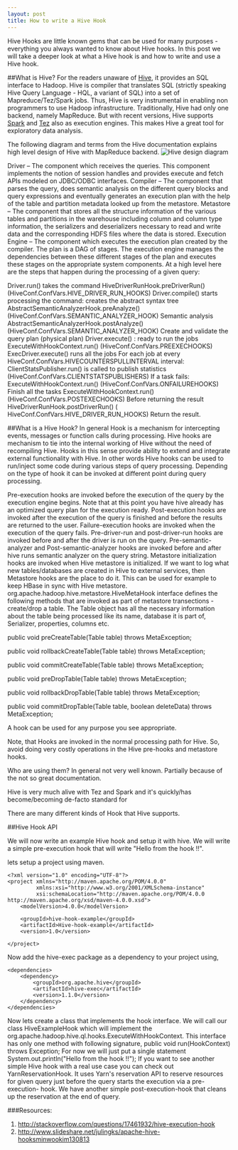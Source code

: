 ```yaml
---
layout: post
title: How to write a Hive Hook
---
```


Hive Hooks are little known gems that can be used for many purposes - everything you always wanted to know about Hive hooks. In this post we will take a deeper look at what a Hive hook is and how to write and use a Hive hook.

##What is Hive?
For the readers unaware of [Hive](https://hive.apache.org), it provides an SQL interface to Hadoop. Hive is compiler that translates SQL (strictly speaking Hive Query Language - HQL, a variant of SQL) into a set of Mapreduce/Tez/Spark jobs. Thus, Hive is very instrumental in enabling non programmers to use Hadoop infrastructure. Traditionally, Hive had only one backend, namely MapReduce. But with recent versions, Hive supports [Spark](http://spark.apache.org) and [Tez](http://tez.apache.org) also as execution engines. This makes Hive a great tool for exploratory data analysis.

The following diagram and terms from the Hive documentation explains high level design of Hive with MapReduce backend.
![Hive design diagram](https://cwiki.apache.org/confluence/download/attachments/27362072/system_architecture.png?version=1&modificationDate=1414560669000&api=v2)

Driver – The component which receives the queries. This component implements the notion of session handles and provides execute and fetch APIs modeled on JDBC/ODBC interfaces.
Compiler – The component that parses the query, does semantic analysis on the different query blocks and query expressions and eventually generates an execution plan with the help of the table and partition metadata looked up from the metastore.
Metastore – The component that stores all the structure information of the various tables and partitions in the warehouse including column and column type information, the serializers and deserializers necessary to read and write data and the corresponding HDFS files where the data is stored.
Execution Engine – The component which executes the execution plan created by the compiler. The plan is a DAG of stages. The execution engine manages the dependencies between these different stages of the plan and executes these stages on the appropriate system components.
At a high level here are the steps that happen during the processing of a given query:

Driver.run() takes the command
HiveDriverRunHook.preDriverRun()
(HiveConf.ConfVars.HIVE_DRIVER_RUN_HOOKS)
Driver.compile() starts processing the command: creates the abstract syntax tree
AbstractSemanticAnalyzerHook.preAnalyze()
(HiveConf.ConfVars.SEMANTIC_ANALYZER_HOOK)
Semantic analysis
AbstractSemanticAnalyzerHook.postAnalyze()
(HiveConf.ConfVars.SEMANTIC_ANALYZER_HOOK)
Create and validate the query plan (physical plan)
Driver.execute() : ready to run the jobs
ExecuteWithHookContext.run()
(HiveConf.ConfVars.PREEXECHOOKS)
ExecDriver.execute() runs all the jobs
For each job at every HiveConf.ConfVars.HIVECOUNTERSPULLINTERVAL interval:
ClientStatsPublisher.run() is called to publish statistics
(HiveConf.ConfVars.CLIENTSTATSPUBLISHERS)
If a task fails: ExecuteWithHookContext.run()
(HiveConf.ConfVars.ONFAILUREHOOKS)
Finish all the tasks
ExecuteWithHookContext.run()
(HiveConf.ConfVars.POSTEXECHOOKS)
Before returning the result HiveDriverRunHook.postDriverRun()
( HiveConf.ConfVars.HIVE_DRIVER_RUN_HOOKS)
Return the result.

##What is a Hive Hook?
In general Hook is a mechanism for intercepting events, messages or function calls during processing. Hive hooks are mechanism to tie into the internal working of Hive without the need of recompiling Hive. Hooks in this sense provide ability to extend and integrate external functionality with Hive. In other words Hive hooks can be used to run/inject some code during various steps of query processing. Depending on the type of hook it can be invoked at different point during query processing.


Pre-execution hooks are invoked before the execution of the query by the execution engine begins. Note that at this point you have hive already has an optimized query plan for the execution ready.
Post-execution hooks are invoked after the execution of the query is finished and before the results are returned to the user.
Failure-execution hooks are invoked when the execution of the query fails.
Pre-driver-run and post-driver-run hooks are invoked before and after the driver is run on the query.
Pre-semantic-analyzer and Post-semantic-analyzer hooks are invoked before and after hive runs semantic analyzer on the query string.
Metastore initialization hooks are invoked when Hive metastore is initialized. If we want to log what new tables/databases are created in Hive to external services, then Metastore hooks are the place to do it. This can be used for example to keep HBase in sync with Hive metastore.
org.apache.hadoop.hive.metastore.HiveMetaHook interface defines the following methods that are invoked as part of metastore transections - create/drop a table. The Table object has all the necessary information about the table being processed like its name, database it is part of, Serializer, properties, columns etc.

public void preCreateTable(Table table) throws MetaException;

public void rollbackCreateTable(Table table) throws MetaException;

public void commitCreateTable(Table table) throws MetaException;

public void preDropTable(Table table) throws MetaException;

public void rollbackDropTable(Table table) throws MetaException;

public void commitDropTable(Table table, boolean deleteData) throws MetaException;

A hook can be used for any purpose you see appropriate.

Note, that Hooks are invoked in the normal processing path for Hive. So, avoid doing very costly operations in the Hive pre-hooks and metastore hooks.

Who are using them? In general not very well known. Partially because of the not so great documentation.

Hive is very much alive with Tez and Spark and it's quickly/has become/becoming de-facto standard for

There are many different kinds of Hook that Hive supports.

##Hive Hook API

We will now write an example Hive hook and setup it with hive. We will write a simple pre-execution hook that will write "Hello from the hook !!".

lets setup a project using maven.

```
<?xml version="1.0" encoding="UTF-8"?>
<project xmlns="http://maven.apache.org/POM/4.0.0"
         xmlns:xsi="http://www.w3.org/2001/XMLSchema-instance"
         xsi:schemaLocation="http://maven.apache.org/POM/4.0.0 http://maven.apache.org/xsd/maven-4.0.0.xsd">
    <modelVersion>4.0.0</modelVersion>

    <groupId>hive-hook-example</groupId>
    <artifactId>Hive-hook-example</artifactId>
    <version>1.0</version>

</project>
```

Now add the hive-exec package as a dependency to your project using,

    <dependencies>
        <dependency>
            <groupId>org.apache.hive</groupId>
            <artifactId>hive-exec</artifactId>
            <version>1.1.0</version>
        </dependency>
    </dependencies>

Now lets create a class that implements the hook interface. We will call our class HiveExampleHook which will implement the org.apache.hadoop.hive.ql.hooks.ExecuteWithHookContext. This interface has only one method with following signature,
     public void run(HookContext) throws Exception;
For now we will just put a single statement
     System.out.println("Hello from the hook !!");
If you want to see another simple Hive hook with a real use case you can check out YarnReservationHook. It uses Yarn's reservation API to reserve resources for given query just before the query starts the execution via a pre-execution- hook. We have another simple post-execution-hook that cleans up the reservation at the end of query.

###Resources:

1. http://stackoverflow.com/questions/17461932/hive-execution-hook
2. http://www.slideshare.net/julingks/apache-hive-hooksminwookim130813





